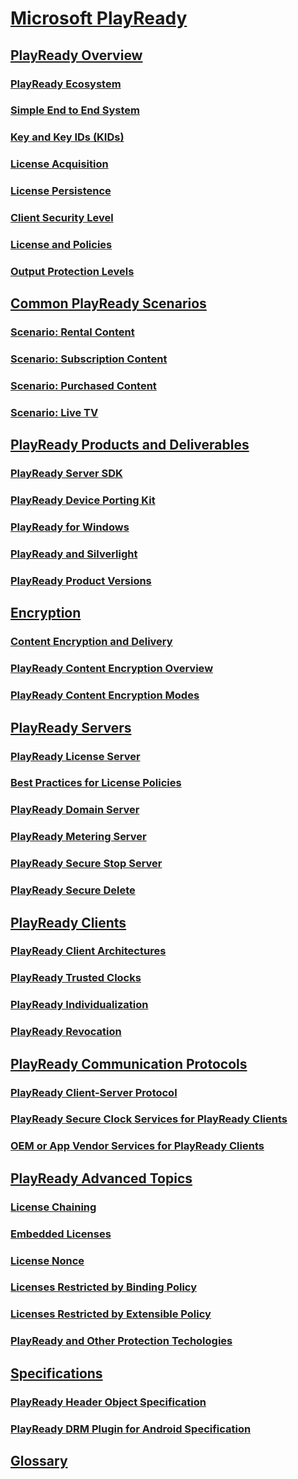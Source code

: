 # [Microsoft PlayReady](index.md)

## [PlayReady Overview](Overview/overview.md)

### [PlayReady Ecosystem](Overview/ecosystem.md)

### [Simple End to End System](Overview/simple-end-to-end-system.md)

### [Key and Key IDs (KIDs)](Overview/key-and-key-ids-kids.md)

### [License Acquisition](Overview/license-acquisition.md)

### [License Persistence](Overview/license-persistence.md)

### [Client Security Level](Overview/security-level.md)

### [License and Policies](Overview/license-and-policies.md)

### [Output Protection Levels](Overview/output-protection-levels.md)

## [Common PlayReady Scenarios](Overview/common-playready-scenarios.md)

### [Scenario: Rental Content](Overview/scenario-rental-content.md)

### [Scenario: Subscription Content](Overview/scenario-subscription-content.md)

### [Scenario: Purchased Content](Overview/scenario-purchased-content.md)

### [Scenario: Live TV](Overview/scenario-live-tv.md)

## [PlayReady Products and Deliverables](Overview/playready-products-and-deliverables.md)

### [PlayReady Server SDK](Overview/playready-server-sdk.md)

### [PlayReady Device Porting Kit](Overview/playready-porting-kit.md)

### [PlayReady for Windows](Overview/playready-for-windows.md)

### [PlayReady and Silverlight](Overview/silverlight.md)

### [PlayReady Product Versions](Overview/playready-product-versions.md)

## [Encryption](Overview/encryption.md)

### [Content Encryption and Delivery](Overview/content-encryption-and-delivery.md)

### [PlayReady Content Encryption Overview](Overview/content-encryption-overview.md)

### [PlayReady Content Encryption Modes](Overview/content-encryption-modes.md)

## [PlayReady Servers](Overview/playready-servers.md)

### [PlayReady License Server](Overview/license-server.md)

### [Best Practices for License Policies](Overview/policies-best-practices.md)

### [PlayReady Domain Server](Overview/domains.md)

### [PlayReady Metering Server](Overview/metering.md)

### [PlayReady Secure Stop Server](Overview/secure-stop.md)

### [PlayReady Secure Delete](Overview/secure-delete.md)

## [PlayReady Clients](Overview/playready-clients.md)

### [PlayReady Client Architectures](Overview/client-architectures.md)

### [PlayReady Trusted Clocks](Overview/trusted-clocks.md)

### [PlayReady Individualization](Overview/individualization.md)

### [PlayReady Revocation](Overview/revocation.md)

## [PlayReady Communication Protocols](Overview/playready-communication-protocols.md)

### [PlayReady Client-Server Protocol](Overview/client-server-protocol.md)

### [PlayReady Secure Clock Services for PlayReady Clients](Overview/secure-clock-services.md)

### [OEM or App Vendor Services for PlayReady Clients](Overview/client-playready-services.md)

## [PlayReady Advanced Topics](Overview/advanced-topics.md)

### [License Chaining](Overview/license-chaining.md)

### [Embedded Licenses](Overview/embedded-licenses.md)

### [License Nonce](Overview/license-nonce.md)

### [Licenses Restricted by Binding Policy](Overview/licenses-restricted-by-binding-policy.md)

### [Licenses Restricted by Extensible Policy](Overview/licenses-restricted-by-extensible-policy.md)

### [PlayReady and Other Protection Techologies](Overview/playready-and-other-protection-technologies.md)

## [Specifications](Specifications/specifications.md)

### [PlayReady Header Object Specification](Specifications/playready-header-specification.md)

### [PlayReady DRM Plugin for Android Specification](Specifications/playready-drm-plugin-for-android-specification.md)

## [Glossary](Overview/glossary.md)

